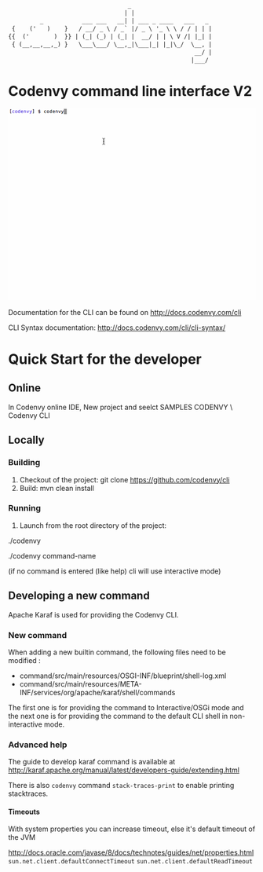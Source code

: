 ```
                                  _
                                 | |
         _           ___ ___   __| | ___ _ ____   ___   _
 {    ('   )    }   / __/ _ \ / _` |/ _ \ '_ \ \ / / | | |
{{  ('       )  }} | (_| (_) | (_| |  __/ | | \ V /| |_| |
 { (__,__,__,_) }   \___\___/ \__,_|\___|_| |_|\_/  \__, |
                                                     __/ |
                                                    |___/
```

Codenvy command line interface V2
=================================


![CLI](https://raw.githubusercontent.com/benoitf/cli-web-site/master/img/cli.gif)

Documentation for the CLI can be found on http://docs.codenvy.com/cli

CLI Syntax documentation: http://docs.codenvy.com/cli/cli-syntax/


# Quick Start for the developer

## Online

In Codenvy online IDE, New project and seelct SAMPLES CODENVY \ Codenvy CLI

## Locally

### Building
1. Checkout of the project: git clone https://github.com/codenvy/cli
2. Build: mvn clean install

### Running
1. Launch from the root directory of the project:

  ./codenvy
  
  ./codenvy command-name
  
(if no command is entered (like help) cli will use interactive mode)


## Developing a new command
Apache Karaf is used for providing the Codenvy CLI.

### New command
When adding a new builtin command, the following files need to be modified :
  * command/src/main/resources/OSGI-INF/blueprint/shell-log.xml
  * command/src/main/resources/META-INF/services/org/apache/karaf/shell/commands

The first one is for providing the command to Interactive/OSGi mode and the next one is for providing the command to the default CLI shell in non-interactive mode.


### Advanced help 
The guide to develop karaf command is available at http://karaf.apache.org/manual/latest/developers-guide/extending.html

There is also `codenvy` command `stack-traces-print` to enable printing stacktraces.

#### Timeouts

With system properties you can increase timeout, else it's default timeout of the JVM

http://docs.oracle.com/javase/8/docs/technotes/guides/net/properties.html
`sun.net.client.defaultConnectTimeout`
`sun.net.client.defaultReadTimeout`
